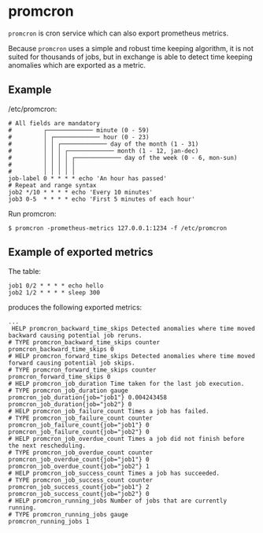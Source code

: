 # promcron

`promcron` is cron service which can also export prometheus metrics.

 Because `promcron` uses a simple and robust time keeping algorithm,
 it is not suited for thousands of jobs,
 but in exchange is able to detect time keeping anomalies which are exported as a metric.

## Example

/etc/promcron:
```
# All fields are mandatory
#         ┌───────────── minute (0 - 59)
#         │ ┌───────────── hour (0 - 23)
#         │ │ ┌───────────── day of the month (1 - 31)
#         │ │ │ ┌───────────── month (1 - 12, jan-dec)
#         │ │ │ │ ┌───────────── day of the week (0 - 6, mon-sun) 
#         │ │ │ │ │
#         │ │ │ │ │
job-label 0 * * * * echo 'An hour has passed'
# Repeat and range syntax
job2 */10 * * * * echo 'Every 10 minutes'
job3 0-5  * * * * echo 'First 5 minutes of each hour'
```

Run promcron:
```
$ promcron -prometheus-metrics 127.0.0.1:1234 -f /etc/promcron
```

## Example of exported metrics

The table:
```
job1 0/2 * * * * echo hello
job2 1/2 * * * * sleep 300
```

produces the following exported metrics:
```
...
 HELP promcron_backward_time_skips Detected anomalies where time moved backward causing potential job reruns.
# TYPE promcron_backward_time_skips counter
promcron_backward_time_skips 0
# HELP promcron_forward_time_skips Detected anomalies where time moved forward causing potential job skips.
# TYPE promcron_forward_time_skips counter
promcron_forward_time_skips 0
# HELP promcron_job_duration Time taken for the last job execution.
# TYPE promcron_job_duration gauge
promcron_job_duration{job="job1"} 0.004243458
promcron_job_duration{job="job2"} 0
# HELP promcron_job_failure_count Times a job has failed.
# TYPE promcron_job_failure_count counter
promcron_job_failure_count{job="job1"} 0
promcron_job_failure_count{job="job2"} 0
# HELP promcron_job_overdue_count Times a job did not finish before the next rescheduling.
# TYPE promcron_job_overdue_count counter
promcron_job_overdue_count{job="job1"} 0
promcron_job_overdue_count{job="job2"} 1
# HELP promcron_job_success_count Times a job has succeeded.
# TYPE promcron_job_success_count counter
promcron_job_success_count{job="job1"} 2
promcron_job_success_count{job="job2"} 0
# HELP promcron_running_jobs Number of jobs that are currently running.
# TYPE promcron_running_jobs gauge
promcron_running_jobs 1
```